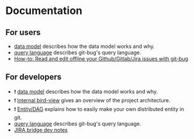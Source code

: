 # Documentation

## For users

- [data model](model.md) describes how the data model works and why.
- [query language](queries.md) describes git-bug's query language.
- [How-to: Read and edit offline your Github/Gitlab/Jira issues with git-bug](howto-github.md)

## For developers

- :exclamation: [data model](model.md) describes how the data model works and why.
- :exclamation: [internal bird-view](architecture.md) gives an overview of the project architecture.
- :exclamation: [Entity/DAG](../entity/dag/example_test.go) explains how to easily make your own distributed entity in git. 
- [query language](queries.md) describes git-bug's query language.
- [JIRA bridge dev notes](jira_bridge.md)
